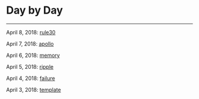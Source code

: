 # Day by Day
---

April 8, 2018: [rule30](6_rule30)

April 7, 2018: [apollo](5_apollo)

April 6, 2018: [memory](4_memory)

April 5, 2018: [ripple](3_ripple)

April 4, 2018: [failure](2_failure)

April 3, 2018: [template](1_template)
